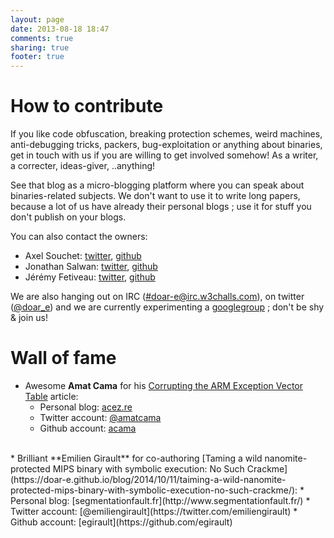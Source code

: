 ```yaml
---
layout: page
date: 2013-08-18 18:47
comments: true
sharing: true
footer: true
---
```

# How to contribute
If you like code obfuscation, breaking protection schemes, weird machines, anti-debugging tricks, packers, bug-exploitation or anything about binaries, get in touch with us if you are willing to get involved somehow! As a writer, a correcter, ideas-giver, ..anything!

See that blog as a micro-blogging platform where you can speak about binaries-related subjects. We don't want to use it to write long papers, because a lot of us have already their personal blogs ; use it for stuff you don't publish on your blogs.

You can also contact the owners:

  - Axel Souchet: [twitter][1], [github][2]
  - Jonathan Salwan: [twitter][3], [github][4]
  - Jérémy Fetiveau: [twitter][5], [github][6]

We are also hanging out on IRC ([#doar-e@irc.w3challs.com](irc://#doar-e@irc.w3challs.com)), on twitter ([@doar_e](https://twitter.com/doar_e)) and we are currently experimenting a [googlegroup](https://groups.google.com/forum/#!forum/doare) ; don't be shy & join us!

[1]: https://twitter.com/0vercl0k
[2]: https://github.com/0vercl0k
[3]: https://twitter.com/jonathansalwan
[4]: https://github.com/JonathanSalwan/
[5]: https://twitter.com/__x86
[6]: https://github.com/JeremyFetiveau

# Wall of fame

 * Awesome **Amat Cama** for his [Corrupting the ARM Exception Vector Table](https://doar-e.github.io/blog/2014/04/30/corrupting-arm-evt/) article:
   * Personal blog: [acez.re](http://acez.re/)
   * Twitter account: [@amatcama](https://twitter.com/amatcama)
   * Github account: [acama](https://github.com/acama)
<br />
 * Brilliant **Emilien Girault** for co-authoring [Taming a wild nanomite-protected MIPS binary with symbolic execution: No Such Crackme](https://doar-e.github.io/blog/2014/10/11/taiming-a-wild-nanomite-protected-mips-binary-with-symbolic-execution-no-such-crackme/):
   * Personal blog: [segmentationfault.fr](http://www.segmentationfault.fr/)
   * Twitter account: [@emiliengirault](https://twitter.com/emiliengirault)
   * Github account: [egirault](https://github.com/egirault)

